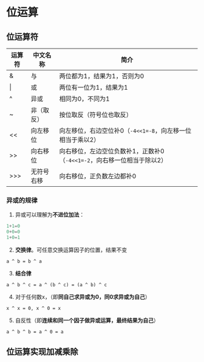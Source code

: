 # 位运算

## 位运算符

| 运算符 | 中文名称   | 简介                                                         |
| ------ | ---------- | ------------------------------------------------------------ |
| &      | 与         | 两位都为1，结果为1，否则为0                                  |
| \|     | 或         | 两位有一位为1，结果为1                                       |
| ^      | 异或       | 相同为0，不同为1                                             |
| ~      | 非（取反） | 按位取反（符号位也取反）                                     |
| <<     | 向左移位   | 向左移位，右边空位补0（`-4<<1=-8`，向左移一位相当于乘以2）   |
| >>     | 向右移位   | 向右移位，左边空位负数补1，正数补0（`-4<<1=-2`，向右移一位相当于除以2） |
| >>>    | 无符号右移 | 向右移位，正负数左边都补0                                    |

### 异或的规律

1. 异或可以理解为**不进位加法**：

```java
1+1=0
0+0=0
1+0=1
```

2. **交换律**。可任意交换运算因子的位置，结果不变

```
a ^ b = b ^ a
```

3. **结合律**

```
a ^ b ^ c = a ^ (b ^ c) = (a ^ b) ^ c
```

4. 对于任何数x，（即**同自己求异或为0，同0求异或为自己**）

```
x ^ x = 0, x ^ 0 = x
```

5. 自反性（即**连续和同一个因子做异或运算，最终结果为自己**）

```
a ^ b ^ b = a ^ 0 = a
```

## 位运算实现加减乘除

